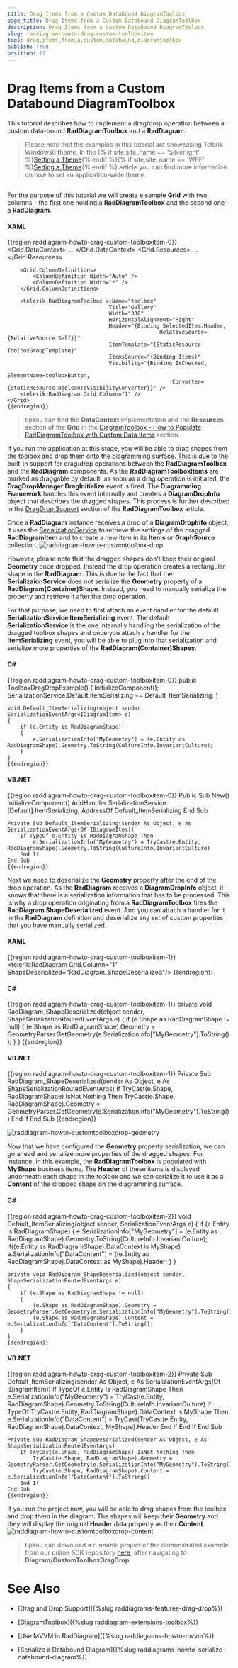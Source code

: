 ```yaml
---
title: Drag Items from a Custom Databound DiagramToolbox
page_title: Drag Items from a Custom Databound DiagramToolbox
description: Drag Items from a Custom Databound DiagramToolbox
slug: raddiagram-howto-drag-custom-toolboxitem
tags: drag,items,from,a,custom,databound,diagramtoolbox
publish: True
position: 11
---
```


# Drag Items from a Custom Databound DiagramToolbox



This tutorial describes how to implement a drag/drop operation between a custom data-bound __RadDiagramToolbox__ and a __RadDiagram__.
            

>Please note that the examples in this tutorial are showcasing Telerik Windows8 theme. In the
                    {% if site.site_name == 'Silverlight' %}[Setting a Theme](http://www.telerik.com/help/silverlight/common-styling-apperance-setting-theme.html#Setting_Application-Wide_Built-In_Theme_in_the_Code-Behind){% endif %}{% if site.site_name == 'WPF' %}[Setting a Theme](http://www.telerik.com/help/wpf/common-styling-apperance-setting-theme-wpf.html#Setting_Application-Wide_Built-In_Theme_in_the_Code-Behind){% endif %}
                    article you can find more information on how to set an application-wide theme.
                

## 

For the purpose of this tutorial we will create e sample __Grid__ with two columns - the first one holding a __RadDiagramToolbox__ and the second one - a __RadDiagram__.
                

#### __XAML__

{{region raddiagram-howto-drag-custom-toolboxitem-0}}
	  <Grid>
	    <Grid.DataContext>
	        ...
	    </Grid.DataContext>
	    <Grid.Resources>
	        ...
	    </Grid.Resources>
		
	    <Grid.ColumnDefinitions>
	        <ColumnDefinition Width="Auto" />
	        <ColumnDefinition Width="*" />
	    </Grid.ColumnDefinitions>
	
	    <telerik:RadDiagramToolbox x:Name="toolbox"
	                                Title="Gallery"
	                                Width="330"
	                                HorizontalAlignment="Right"
	                                Header="{Binding SelectedItem.Header,
	                                                RelativeSource={RelativeSource Self}}"
	                                ItemTemplate="{StaticResource ToolboxGroupTemplate}"
	                                ItemsSource="{Binding Items}"
	                                Visibility="{Binding IsChecked,
	                                                    ElementName=toolboxButton,
	                                                    Converter={StaticResource BooleanToVisibilityConverter}}" />
	    <telerik:RadDiagram Grid.Column="1" />
	</Grid>
	{{endregion}}



>tipYou can find the __DataContext__ implementation and the __Resources__ section of the __Grid__ in the [DiagramToolbox - How to Populate RadDiagramToolbox with Custom Data Items](1daec0e4-4559-44a0-847e-9b3e769fea1c#PopulateWithCustomData) section.
                    

If you run the application at this stage, you will be able to drag shapes from the toolbox and drop them onto the diagramming surface. This is due to the built-in support for drag/drop operations between the __RadDiagramToolbox__ and the __RadDiagram__ components. As the __RadDiagramToolboxItems__ are marked as draggable by default, as soon as a drag operation is initiated, the __DragDropManager DragInitialize__ event is fired. The __Diagramming Framework__ handles this event internally and creates a __DiagramDropInfo__ object that describes the dragged shapes. This process is further described in the [DragDrop Support](1daec0e4-4559-44a0-847e-9b3e769fea1c#DragDropSupport) section of the __RadDiagramToolbox__ article.
                

Once a __RadDiagram__ instance receives a drop of a __DiagramDropInfo__ object, it uses the [SerializationService](1479043d-76bd-44ee-9f6c-7d1acd000767#SerializationService) to retrieve the settings of the dragged __RadDiagramItem__ and to create a new item in its __Items__ or __GraphSource__ collection.
                ![raddiagram-howto-customtoolbox-drop](images/RadDiagram_HowTo_CustomToolbox_Drop.png)

However, please note that the dragged shapes don't keep their original __Geometry__ once dropped. Instead the drop operation creates a rectangular shape in the __RadDiagram__. This is due to the fact that the __SerializaionService__ does not serialize the __Geometry__ property of a __RadDiagram(Container)Shape__. Instead, you need to manually serialize the property and retrieve it after the drop operation.
                

For that purpose, we need to first attach an event handler for the default __SerializationService ItemSerializing__ event. The default __SerializationService__ is the one internally handling the serialization of the dragged toolbox shapes and once you attach a handler for the __ItemSerializing__ event, you will be able to plug into that serialization and serialize more properties of the __RadDiagram(Container)Shapes__.
                

#### __C#__

{{region raddiagram-howto-drag-custom-toolboxitem-0}}
	public ToolboxDragDropExample()
	{
	    InitializeComponent();
	    SerializationService.Default.ItemSerializing += Default_ItemSerializing;
	}
	
	void Default_ItemSerializing(object sender, SerializationEventArgs<IDiagramItem> e)
	{
	    if (e.Entity is RadDiagramShape)
	    {
	        e.SerializationInfo["MyGeometry"] = (e.Entity as RadDiagramShape).Geometry.ToString(CultureInfo.InvariantCulture);
	    }
	}
	{{endregion}}



#### __VB.NET__

{{region raddiagram-howto-drag-custom-toolboxitem-0}}
	Public Sub New()
	    InitializeComponent()
	    AddHandler SerializationService.[Default].ItemSerializing, AddressOf Default_ItemSerializing
	End Sub
	
	Private Sub Default_ItemSerializing(sender As Object, e As SerializationEventArgs(Of IDiagramItem))
	    If TypeOf e.Entity Is RadDiagramShape Then
	        e.SerializationInfo("MyGeometry") = TryCast(e.Entity, RadDiagramShape).Geometry.ToString(CultureInfo.InvariantCulture)
	    End If
	End Sub
	{{endregion}}



Next we need to deserialize the __Geometry__ property after the end of the drop operation. As the __RadDiagram__ receives a __DiagramDropInfo__ object, it knows that there is a serialization information that has to be processed. This is why a drop operation originating from a __RadDiagramToolbox__ fires the __RadDiagram ShapeDeserialized__ event. And you can attach a handler for it in the __RadDiagram__ definition and deserialize any set of custom properties that you have manually serialized.
                

#### __XAML__

{{region raddiagram-howto-drag-custom-toolboxitem-1}}
	 <telerik:RadDiagram Grid.Column="1" ShapeDeserialized="RadDiagram_ShapeDeserialized"/>
	{{endregion}}



#### __C#__

{{region raddiagram-howto-drag-custom-toolboxitem-1}}
	private void RadDiagram_ShapeDeserialized(object sender, ShapeSerializationRoutedEventArgs e)
	{
	    if (e.Shape as RadDiagramShape != null)
	    {
	        (e.Shape as RadDiagramShape).Geometry = GeometryParser.GetGeometry(e.SerializationInfo["MyGeometry"].ToString());
	    }
	}
	{{endregion}}



#### __VB.NET__

{{region raddiagram-howto-drag-custom-toolboxitem-1}}
	Private Sub RadDiagram_ShapeDeserialized(sender As Object, e As ShapeSerializationRoutedEventArgs)
	    If TryCast(e.Shape, RadDiagramShape) IsNot Nothing Then
	        TryCast(e.Shape, RadDiagramShape).Geometry = GeometryParser.GetGeometry(e.SerializationInfo("MyGeometry").ToString())
	    End If
	End Sub
	{{endregion}}

![raddiagram-howto-customtoolboxdrop-geometry](images/raddiagram-howto-customtoolboxdrop-geometry.png)

Now that we have configured the __Geometry__ property serialization, we can go ahead and serialize more properties of the dragged shapes. For instance, in this example, the __RadDiagramToolbox__ is populated with __MyShape__ business items. The __Header__ of these items is displayed underneath each shape in the toolbox and we can serialize it to use it as a __Content__ of the dropped shape on the diagramming surface.
                

#### __C#__

{{region raddiagram-howto-drag-custom-toolboxitem-2}}
	void Default_ItemSerializing(object sender, SerializationEventArgs<IDiagramItem> e)
	{
	    if (e.Entity is RadDiagramShape)
	    {
	        e.SerializationInfo["MyGeometry"] = (e.Entity as RadDiagramShape).Geometry.ToString(CultureInfo.InvariantCulture);
	        if((e.Entity as RadDiagramShape).DataContext is MyShape)
	        e.SerializationInfo["DataContent"] = ((e.Entity as RadDiagramShape).DataContext as MyShape).Header;
	    }
	}
	
	private void RadDiagram_ShapeDeserialized(object sender, ShapeSerializationRoutedEventArgs e)
	{
	    if (e.Shape as RadDiagramShape != null)
	    {
	        (e.Shape as RadDiagramShape).Geometry = GeometryParser.GetGeometry(e.SerializationInfo["MyGeometry"].ToString());
	        (e.Shape as RadDiagramShape).Content = e.SerializationInfo["DataContent"].ToString();
	    }
	}
	{{endregion}}



#### __VB.NET__

{{region raddiagram-howto-drag-custom-toolboxitem-2}}
	Private Sub Default_ItemSerializing(sender As Object, e As SerializationEventArgs(Of IDiagramItem))
	    If TypeOf e.Entity Is RadDiagramShape Then
	        e.SerializationInfo("MyGeometry") = TryCast(e.Entity, RadDiagramShape).Geometry.ToString(CultureInfo.InvariantCulture)
	        If TypeOf TryCast(e.Entity, RadDiagramShape).DataContext Is MyShape Then
	            e.SerializationInfo("DataContent") = TryCast(TryCast(e.Entity, RadDiagramShape).DataContext, MyShape).Header
	        End If
	    End If
	End Sub
	
	Private Sub RadDiagram_ShapeDeserialized(sender As Object, e As ShapeSerializationRoutedEventArgs)
	    If TryCast(e.Shape, RadDiagramShape) IsNot Nothing Then
	        TryCast(e.Shape, RadDiagramShape).Geometry = GeometryParser.GetGeometry(e.SerializationInfo("MyGeometry").ToString())
	        TryCast(e.Shape, RadDiagramShape).Content = e.SerializationInfo("DataContent").ToString()
	    End If
	End Sub
	{{endregion}}



If you run the project now, you will be able to drag shapes from the toolbox and drop them in the diagram. The shapes will keep their __Geometry__ and they will display the original __Header__ data property as their __Content__.
            ![raddiagram-howto-customtoolboxdrop-content](images/raddiagram-howto-customtoolboxdrop-content.png)

>tipYou can download a runnable project of the demonstrated example from our online SDK repository
						[here](https://github.com/telerik/xaml-sdk), after navigating to __Diagram/CustomToolboxDragDrop__.
					

# See Also

 * [Drag and Drop Support]({%slug raddiagrams-features-drag-drop%})

 * [DiagramToolbox]({%slug raddiagram-extensions-toolbox%})

 * [Use MVVM in RadDiagram]({%slug raddiagrams-howto-mvvm%})

 * [Serialize a Databound Diagram]({%slug raddiagrams-howto-serialize-databound-diagram%})
